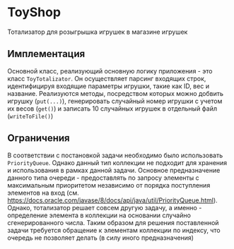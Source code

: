 # ToyShop

Тотализатор для розыгрышка игрушек в магазине игрушек

## Имплементация

Основной класс, реализующий основную логику приложения - это класс `ToyTotalizator`. Он осуществляет парсинг входящих строк, идентифицируя входящие параметры игрушки, такие как ID, вес и название. Реализуются методы, посредством которых можно добвить игрушку (`put(...)`), генерировать случайный номер игрушки с учетом их весов (`get()`) и записать 10 случайных игрушек в отдельный файл (`writeToFile()`)

## Ограничения

В соответствии с постановкой задачи необходимо было использовать `PriorityQueue`. Однако данный тип коллекции не подходит для хранения и использования в рамках данной задачи. Основное предназначение данного типа очереди - предоставлять по запросу элементы с максимальным приоритетом независимо от порядка поступления элементов на вход (см. https://docs.oracle.com/javase/8/docs/api/java/util/PriorityQueue.html). Однако, тотализатор решает совсем другую задачу, а именно - определение элемента в коллекции на основании случайно сгенерированного числа. Таким образом для решения поставленной задачи требуется обращение к элементам коллекции по индексу, что очередь не позволяет делать (в силу иного предназначения)
